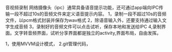 音视频录制
网络摄像头（ipc）通常具备语音提示功能，还可通过app端向IPC传输一段不超过10s的音频文件来定义语音提示内容。
1，录制一段不超过10s的音频文件，以pcm格式封装并保存为wav格式
2，除语音输入外，还要支持通过输入文字生成音频
3，录制好的音频文件可以点击试听，保存本地和发送给IPC
4,录制界面。文字转音频界面，试听分享界面都是独立的activity,界面布局，自由发挥。

1，使用MVVM设计模式，
2.git管理代码，